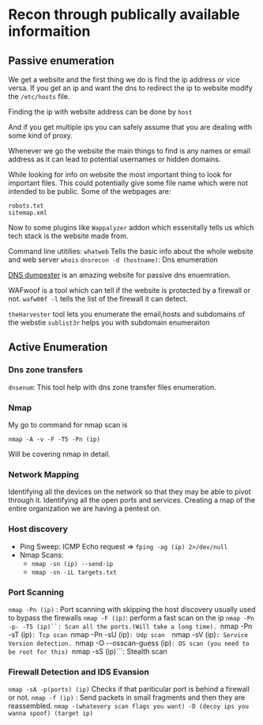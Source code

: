 # Recon through publically available informaition 

## Passive enumeration

We get a website and the first thing we do is find the ip address or vice versa.
If you get an ip and want the dns to redirect the ip to website modify the ```/etc/hosts``` file.

Finding the ip with website address can be done by
```host```

And if you get multiple ips you can safely assume that you are dealing with some kind of proxy.

Whenever we go the website the main things to find is any names or email address as it can lead to potential usernames or hidden domains.

While looking for info on website the most important thing to look for important files. This could potentially give some file name which were not intended to be public. Some of the webpages are:
```
robots.txt
sitemap.xml
```

Now to some plugins like ```Wappalyzer``` addon which essenitally tells us which tech stack is the website made from.

Command line utitilies:
```whatweb``` Tells the basic info about the whole website and web server
```whois```
```dnsrecon -d (hostname)```: Dns enumeration

[DNS dumpester](https://dnsdumpster.com/) is an amazing website for passive dns enuemration.


WAFwoof is a tool which can tell if the website is protected by a firewall or not.
```wafw00f -l``` tells the list of the firewall it can detect.

```theHarvester``` tool lets you enumerate the email,hosts and subdomains of the webstie
```sublist3r``` helps you with subdomain enumeraiton


## Active Enumeration

### Dns zone transfers
```dnsenum```: This tool help with dns zone transfer files enumeration.

### Nmap
My go to command for nmap scan is

```nmap -A -v -F -T5 -Pn (ip)```

Will be covering nmap in detail.


### Network Mapping

Identifying all the devices on the network so that they may be able to pivot through it.
Identifying all the open ports and services.
Creating a map of the entire organization we are having a pentest on.


### Host discovery

* Ping Sweep: ICMP Echo request => ```fping -ag (ip) 2>/dev/null```
* Nmap Scans:
	- ```nmap -sn (ip) --send-ip```
	- ```nmap -sn -iL targets.txt``` 


### Port Scanning

```nmap -Pn (ip)``` : Port scanning with skipping the host discovery usually used to bypass the firewalls
```nmap -F (ip)```: perform a fast scan on the ip
```nmap -Pn -p- -T5 (ip)``: Scan all the ports.(Will take a long time).
```nmap -Pn -sT (ip)```: Tcp scan
```nmap -Pn -sU (ip)```: Udp scan 
```nmap -sV (ip)```: Service Version detection.
```nmap -O --osscan-guess (ip)```: OS scan (you need to be root for this)
```nmap -sS (ip)```: Stealth scan

### Firewall Detection and IDS Evansion

```nmap -sA -p(ports) (ip)``` Checks if that pariticular port is behind a firewall or not.
```nmap -f (ip)``` : Send packets in small fragments and then they are reassembled.
```nmap -(whatevery scan flags you want) -D (decoy ips you wanna spoof) (target ip)```











